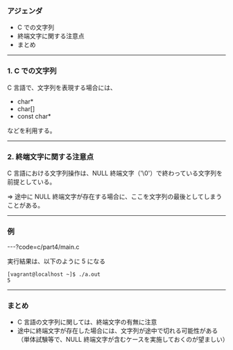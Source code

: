 ### アジェンダ
- C での文字列
- 終端文字に関する注意点
- まとめ

---

### 1. C での文字列
C 言語で、文字列を表現する場合には、

- char*
- char[]
- const char*

などを利用する。

---

### 2. 終端文字に関する注意点
C 言語における文字列操作は、NULL 終端文字（'\0'）で終わっている文字列を前提としている。

=> 途中に NULL 終端文字が存在する場合に、ここを文字列の最後としてしまうことがある。

---

### 例

---?code=c/part4/main.c

実行結果は、以下のように 5 になる

```
[vagrant@localhost ~]$ ./a.out 
5
```

---

### まとめ
- C 言語の文字列に関しては、終端文字の有無に注意
- 途中に終端文字が存在した場合には、文字列が途中で切れる可能性がある  
  （単体試験等で、NULL 終端文字が含むケースを実施しておくのが望ましい）